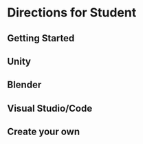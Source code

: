 # Directions for Student

## Getting Started

## Unity

## Blender

## Visual Studio/Code

## Create your own

